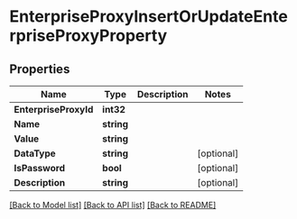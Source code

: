 # EnterpriseProxyInsertOrUpdateEnterpriseProxyProperty

## Properties

Name | Type | Description | Notes
------------ | ------------- | ------------- | -------------
**EnterpriseProxyId** | **int32** |  | 
**Name** | **string** |  | 
**Value** | **string** |  | 
**DataType** | **string** |  | [optional] 
**IsPassword** | **bool** |  | [optional] 
**Description** | **string** |  | [optional] 

[[Back to Model list]](../README.md#documentation-for-models) [[Back to API list]](../README.md#documentation-for-api-endpoints) [[Back to README]](../README.md)


